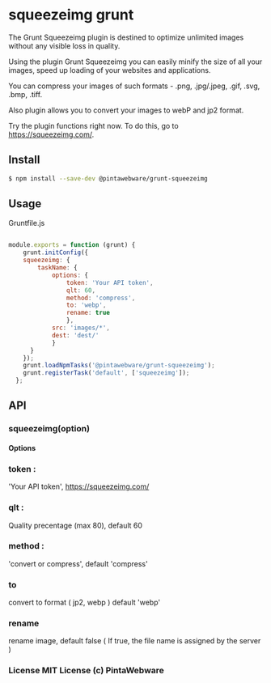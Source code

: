 # squeezeimg grunt

The Grunt Squeezeimg plugin is destined to optimize unlimited images without any visible loss in quality.

Using the plugin Grunt Squeezeimg you can easily minify the size of all your images, speed up loading of your websites and applications.

You can compress your images of such formats - .png, .jpg/.jpeg, .gif, .svg, .bmp, .tiff.

Also plugin allows you to convert your images to webP and jp2 format.

Try the plugin functions right now. To do this, go to https://squeezeimg.com/.

## Install

```sh
$ npm install --save-dev @pintawebware/grunt-squeezeimg
```

## Usage

 Gruntfile.js 
```js

module.exports = function (grunt) {
    grunt.initConfig({
    squeezeimg: {
        taskName: {
            options: {
                token: 'Your API token',
                qlt: 60,
                method: 'compress',
                to: 'webp',
                rename: true
                },
            src: 'images/*',
            dest: 'dest/'
            }
      }
    });
    grunt.loadNpmTasks('@pintawebware/grunt-squeezeimg');
    grunt.registerTask('default', ['squeezeimg']);
  };

```

## API

### squeezeimg(option)

#### Options
### token : 
 'Your API token', https://squeezeimg.com/
### qlt :
 Quality precentage (max 80), default 60
### method : 
'convert or compress', default 'compress'
### to
convert to format ( jp2, webp ) default 'webp'
### rename 
rename image, default false ( If true, the file name is assigned by the server )


### License MIT License (c) PintaWebware